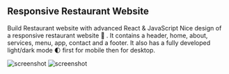 ## Responsive Restaurant Website

Build Restaurant website with advanced React & JavaScript
Nice design of a responsive restaurant website 🥗 . It contains a header, home, about, services, menu, app, contact and a footer. It also has a fully developed light/dark mode 🌓 first for mobile then for desktop.

![screenshot](https://github.com/islamhassan1/Restaurant-Web/blob/master/screen1.png)
![screenshot](https://github.com/islamhassan1/Restaurant-Web/blob/master/SCREEN.png)
